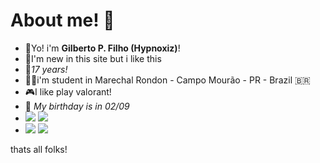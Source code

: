 # About me! 🧠


- 🍷Yo! i'm **Gilberto P. Filho (Hypnoxiz)**!
- 🧠I'm new in this site but i like this 
- 🌚*17 years!*
- 🧑‍🎓i'm student in Marechal Rondon - Campo Mourão - PR - Brazil 🇧🇷
- 🎮I like play valorant!
- 🍰 *My birthday is in 02/09*
- ![](https://img.shields.io/badge/JavaScript-323330?style=for-the-badge&logo=javascript&logoColor=F7DF1E) ![](https://img.shields.io/badge/Scratch-4D97FF?style=for-the-badge&logo=Scratch&logoColor=white)
- <a href="https://instagram.com/@Hypnoxiz" target="_blank"><img src="https://img.shields.io/badge/-Instagram-%23E4405F?style=for-the-badge&logo=instagram&logoColor=white" target="_blank"></a> <a href = "mailto:darknessmnlrd@gmail.com"><img src="https://img.shields.io/badge/Gmail-D14836?style=for-the-badge&logo=gmail&logoColor=white" target="_blank"></a>



















thats all folks!



